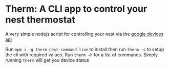 # Therm: A CLI app to control your nest thermostat

A very simple nodejs script for controlling your nest via the [google devices api](https://developers.google.com/nest/device-acces)

Run `npm i -g therm-nest-command-line` to install then run `therm -s` to setup the cli with required values. Run `therm -h` for a list of
commands. Simply running `therm` will get you device status
